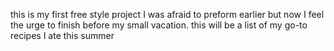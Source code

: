 this is my first free style project I was afraid to preform earlier but now I feel the urge to finish before my small vacation. this will be a list of my go-to recipes I ate this summer

